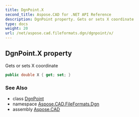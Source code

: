 ```yaml
---
title: DgnPoint.X
second_title: Aspose.CAD for .NET API Reference
description: DgnPoint property. Gets or sets X coordinate
type: docs
weight: 20
url: /net/aspose.cad.fileformats.dgn/dgnpoint/x/
---
```

## DgnPoint.X property

Gets or sets X coordinate

```csharp
public double X { get; set; }
```

### See Also

* class [DgnPoint](../)
* namespace [Aspose.CAD.FileFormats.Dgn](../../dgnpoint/)
* assembly [Aspose.CAD](../../../)


